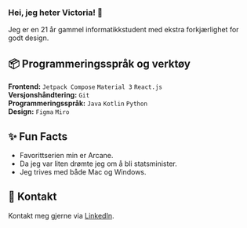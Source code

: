 ### Hei, jeg heter Victoria! 👋
Jeg er en 21 år gammel informatikkstudent med ekstra forkjærlighet for godt design.   

## 📦 Programmeringsspråk og verktøy 
**Frontend:** `Jetpack Compose` `Material 3` `React.js`  
**Versjonshåndtering:** `Git`  
**Programmeringsspråk:** `Java` `Kotlin` `Python`   
**Design:** `Figma` `Miro`   

## ✨ Fun Facts
* Favorittserien min er Arcane.
* Da jeg var liten drømte jeg om å bli statsminister.
* Jeg trives med både Mac og Windows. 

## 💌 Kontakt 
Kontakt meg gjerne via [LinkedIn](https://www.linkedin.com/in/victoria-kolsing/). 
